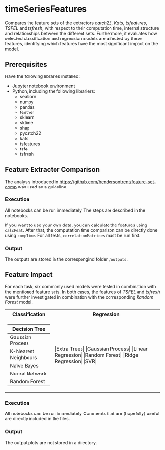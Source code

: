 # timeSeriesFeatures

Compares the feature sets of the extractors _catch22_, _Kats_, _tsfeatures_, _TSFEL_ and _tsfresh_, with respect to their computation time, internal structure and relationships between the different sets.
Furthermore, it evaluates how selected classification and regression models are affected by these features, identifying which features have the most significant impact on the model.





## Prerequisites

Have the following libraries installed:

- Jupyter notebook environment
- Python, including the following librariers:
  - seaborn
  - numpy
  - pandas
  - feather
  - sklearn
  - sktime
  - shap
  - pycatch22
  - kats
  - tsfeatures
  - tsfel
  - tsfresh


## Feature Extractor Comparison

The analysis introduced in https://github.com/hendersontrent/feature-set-comp was used as a guideline.

### Execution
All notebooks can be run immediately. The steps are described in the notebooks.


If you want to use your own data, you can calculate the features using `calcFeat`. 
After that, the computation time comparison can be directly done using `compTime`. For all tests, `correlationMatrices` must be run first.

### Output

The outputs are stored in the correspongind folder `/outputs`.


## Feature Impact

For each task, six commonly used models were tested in combination with the mentioned feature sets.
In both cases, the features of _TSFEL_ and _tsfresh_ were further investigated in combination with the corresponding _Random Forest_ model.

<table>
<tr><th> Classification </th><th> Regression</th></tr>
<tr><td>

|Decision Tree|
|-|
|Gaussian Process|
|K-Nearest Neighbours|
|Naïve Bayes|
|Neural Network|
|Random Forest|

</td><td>

|Extra Trees|
|Gaussian Process|
|Linear Regression|
|Random Forest|
|Ridge Regression|
|SVR|

</td></tr> </table>

### Execution

All notebooks can be run immediately. Comments that are (hopefully) useful are directly included in the files.

### Output

The output plots are not stored in a directory. 


